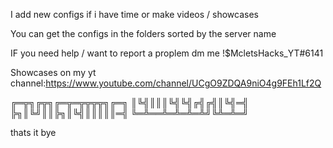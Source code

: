 I add new configs if i have time or make videos / showcases

You can get the configs in the folders sorted by the server name

IF you need help / want to report a proplem dm me !$McletsHacks_YT#6141

Showcases on my yt channel:https://www.youtube.com/channel/UCgO9ZDQA9niO4g9FEh1Lf2Q

╔═╦╗╔╦╗╔═╦═╦╦╦╦╗╔═╗
║╚╣║║║╚╣╚╣╔╣╔╣║╚╣═╣ 
╠╗║╚╝║║╠╗║╚╣║║║║║═╣
╚═╩══╩═╩═╩═╩╝╚╩═╩═╝

thats it bye
